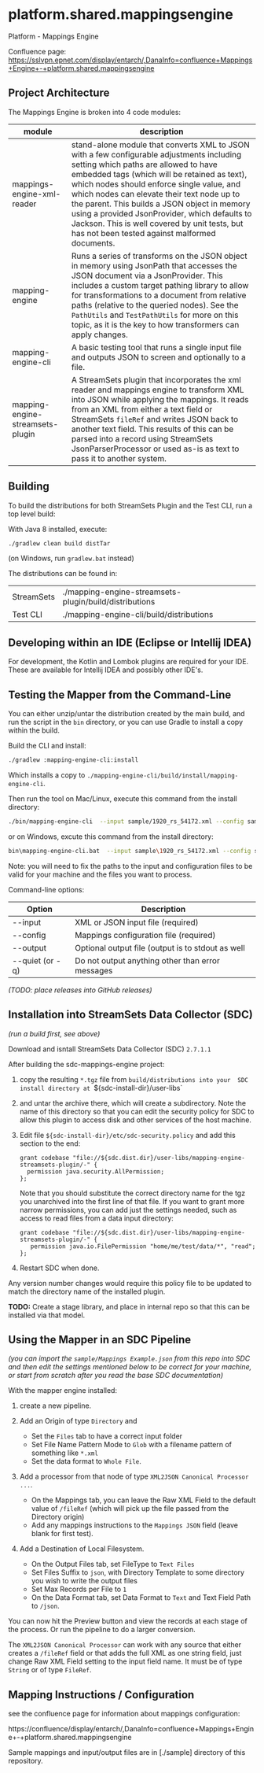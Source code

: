# platform.shared.mappingsengine

Platform - Mappings Engine

Confluence page: https://sslvpn.epnet.com/display/entarch/,DanaInfo=confluence+Mappings+Engine+-+platform.shared.mappingsengine

## Project Architecture

The Mappings Engine is broken into 4 code modules:

|module|description|
|------|-----------|
|mappings-engine-xml-reader|stand-alone module that converts XML to JSON with a few configurable adjustments including setting which paths are allowed to have embedded tags (which will be retained as text), which nodes should enforce single value, and which nodes can elevate their text node up to the parent.  This builds a JSON object in memory using a provided JsonProvider, which defaults to Jackson.  This is well covered by unit tests, but has not been tested against malformed documents.|
|mapping-engine|Runs a series of transforms on the JSON object in memory using JsonPath that accesses the JSON document via a JsonProvider. This includes a custom target pathing library to allow for transformations to a document from relative paths (relative to the queried nodes).  See the `PathUtils` and `TestPathUtils` for more on this topic, as it is the key to how transformers can apply changes. |
|mapping-engine-cli|A basic testing tool that runs a single input file and outputs JSON to screen and optionally to a file.|
|mapping-engine-streamsets-plugin|A StreamSets plugin that incorporates the xml reader and mappings engine to transform XML into JSON while applying the mappings.  It reads from an XML from either a text field or StreamSets `fileRef` and writes JSON back to another text field.  This results of this can be parsed into a record using StreamSets JsonParserProcessor or used as-is as text to pass it to another system.|

## Building

To build the distributions for both StreamSets Plugin and the Test CLI, run a top level build:

With Java 8 installed, execute:

```bash
./gradlew clean build distTar
```

(on Windows, run `gradlew.bat` instead)

The distributions can be found in:

| | |
|---|---|
|StreamSets|./mapping-engine-streamsets-plugin/build/distributions|
|Test CLI|./mapping-engine-cli/build/distributions|

## Developing within an IDE (Eclipse or Intellij IDEA)

For development, the Kotlin and Lombok plugins are required for your IDE.  These are available for Intellij IDEA and 
possibly other IDE's.

## Testing the Mapper from the Command-Line

You can either unzip/untar the distribution created by the main build, and run the script in the `bin` directory, or you
can use Gradle to install a copy within the build.

Build the CLI and install:

```bash
./gradlew :mapping-engine-cli:install
```

Which installs a copy to `./mapping-engine-cli/build/install/mapping-engine-cli`.

Then run the tool on Mac/Linux, execute this command from the install directory:

```bash
./bin/mapping-engine-cli  --input sample/1920_rs_54172.xml --config sample/mappings-example.json 
```

or on Windows, excute this command from the install directory:

```bash
bin\mapping-engine-cli.bat  --input sample\1920_rs_54172.xml --config sample\mappings-example.json 
```

Note:  you will need to fix the paths to the input and configuration files to be valid for your machine and the files you want to process.

Command-line options:

|Option|Description|
|------|-----------|
|--input|XML or JSON input file (required)|
|--config|Mappings configuration file (required)|
|--output|Optional output file (output is to stdout as well|
|--quiet (or -q)|Do not output anything other than error messages|


_(TODO: place releases into GitHub releases)_

## Installation into StreamSets Data Collector (SDC)

_(run a build first, see above)_

Download and isntall StreamSets Data Collector (SDC) `2.7.1.1`

After building the sdc-mappings-engine project:
1. copy the resulting `*.tgz` file from `build/distributions into your 
SDC install directory at `${sdc-install-dir}/user-libs` 

2. and untar the archive there, which will create a subdirectory. Note the name of this directory so that you can edit the security
policy for SDC to allow this plugin to access disk and other services of the host machine.  

3. Edit file `${sdc-install-dir}/etc/sdc-security.policy` and add this section to the end:
   
    ```
    grant codebase "file://${sdc.dist.dir}/user-libs/mapping-engine-streamsets-plugin/-" {
      permission java.security.AllPermission;
    };
    ```

    Note that you should substitute the correct directory name for the tgz you
    unarchived into the first line of that file.  If you want to grant more narrow
    permissions, you can add just the settings needed, such as access to read files
    from a data input directory:
    
    ```
    grant codebase "file://${sdc.dist.dir}/user-libs/mapping-engine-streamsets-plugin/-" {
       permission java.io.FilePermission "home/me/test/data/*", "read";
    };
    ```

4. Restart SDC when done.

Any version number changes would require this policy file to be updated to match the directory 
name of the installed plugin.

**TODO:** Create a stage library, and place in internal repo so that this can be installed via that model. 

## Using the Mapper in an SDC Pipeline

_(you can import the `sample/Mappings Example.json` from this repo into SDC and then edit the settings
mentioned below to be correct for your machine, or start from scratch after you read the base SDC
documentation)_

With the mapper engine installed:

1. create a new pipeline.  

2. Add an Origin of type `Directory` and 
    * Set the `Files` tab to have a correct input folder
    * Set File Name Pattern Mode to `Glob` with a filename pattern of something like `*.xml`
    * Set the data format to `Whole File`.

3. Add a processor from that node of type `XML2JSON Canonical Processor ...`.  
    * On the Mappings tab, you can leave the Raw XML Field to the default value of `/fileRef` (which will pick up the 
      file passed from the Directory origin)
    * Add any mappings instructions to the `Mappings JSON` field (leave blank for first test).

4. Add a Destination of Local Filesystem.  
    * On the Output Files tab, set FileType to `Text Files`
    * Set Files Suffix to `json`, with Directory Template to some directory you wish to write the output files
    * Set Max Records per File to `1`
    * On the Data Format tab, set Data Format to `Text` and Text Field Path to `/json`.

You can now hit the Preview button and view the records at each stage of the process.  Or run the 
pipeline to do a larger conversion.

The `XML2JSON Canonical Processor` can work with any source that either creates a `/fileRef` field
or that adds the full XML as one string field, just change Raw XML Field setting to the input field
name.  It must be of type `String` or of type `FileRef`.


## Mapping Instructions / Configuration

see the confluence page for information about mappings configuration:

https://confluence/display/entarch/,DanaInfo=confluence+Mappings+Engine+-+platform.shared.mappingsengine

Sample mappings and input/output files are in [./sample] directory of this repository.

